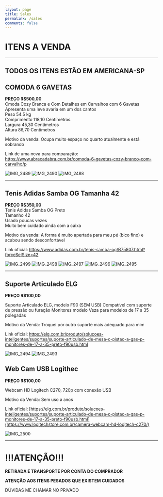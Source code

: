 ```yaml
---
layout: page
title: Sales
permalink: /sales
comments: false
---
```


# ITENS A VENDA
---
TODOS OS ITENS ESTÃO EM AMERICANA-SP
---
## COMODA 6 GAVETAS
**PREÇO R$500,00**<br>
Cmoda Cozy Branca e Com Detalhes em Carvalhos com 6 Gavetas<br>
Apresenta uma leve avaria em um dos cantos<br>
Peso 54.5 kg<br>
Comprimento 118,10 Centímetros<br>
Largura 45,30 Centímetros<br>
Altura 86,70 Centímetros<br>

Motivo da venda: Ocupa muito espaço no quarto atualmente e está sobrando

Link de uma nova para comparação: https://www.abracadabra.com.br/comoda-6-gavetas-cozy-branco-com-carvalho/p

![IMG_2489](https://github.com/user-attachments/assets/9df516c2-0692-489e-aa47-cfff248825b0)
![IMG_2490](https://github.com/user-attachments/assets/60b90bdd-bc73-4c17-b1a2-ae1be54c53b4)
![IMG_2488](https://github.com/user-attachments/assets/1a5234f0-6234-4fb3-b7ff-0fac5897d561)

---

## Tenis Adidas Samba OG Tamanha 42 
**PREÇO R$350,00**<br>
Tenis Adidas Samba OG Preto <br>
Tamanho 42<br>
Usado poucas vezes <br>
Muito bem cuidado ainda com a caixa<br>

Motivo da venda: A forma é muito apertada para meu pé (bico fino) e acabou sendo desconfortável

Link oficial: https://www.adidas.com.br/tenis-samba-og/B75807.html?forceSelSize=42

![IMG_2499](https://github.com/user-attachments/assets/d188e35e-1887-4178-aebb-bb9f7b7ad12f)
![IMG_2498](https://github.com/user-attachments/assets/719feae7-d4f3-4735-91c7-bd771c28e6d0)
![IMG_2497](https://github.com/user-attachments/assets/525cbee8-ce7b-40ac-be4e-29e3e470e391)
![IMG_2496](https://github.com/user-attachments/assets/9eaa9f2e-b736-475c-919c-0ddbb4235ac2)
![IMG_2495](https://github.com/user-attachments/assets/b5f24fa5-ecbf-4fab-a485-9efe0009289d)

---

## Suporte Articulado ELG
**PREÇO R$100,00**<br>

Suporte Articulado ELG, modelo F90 (SEM USB)
Compatível com suporte de pressão ou furação
Monitores modelo Veza para modelos de 17 a 35 polegadas

Motivo da Venda: Troquei por outro suporte mais adequado para mim

Link oficial: https://elg.com.br/produto/solucoes-inteligentes/suportes/suporte-articulado-de-mesa-c-pistao-a-gas-p-monitores-de-17-a-35-preto-f90usb.html

![IMG_2494](https://github.com/user-attachments/assets/f5f9100e-3df3-4519-a5f9-be0bd7b84d54)
![IMG_2493](https://github.com/user-attachments/assets/75e1ce4d-96e3-4d8f-9d2f-316ec09d3134)


## Web Cam USB Logithec
**PREÇO R$100,00**<br>

Webcam HD Logitech C270, 720p com conexão USB

Motivo da Venda: Sem uso a anos

Link oficial: [https://elg.com.br/produto/solucoes-inteligentes/suportes/suporte-articulado-de-mesa-c-pistao-a-gas-p-monitores-de-17-a-35-preto-f90usb.html](https://www.logitechstore.com.br/camera-webcam-hd-logitech-c270/)

![IMG_2500](https://github.com/user-attachments/assets/4cbb439c-6eea-41c0-87dc-0304fa5d5365)

----

# !!!ATENÇÃO!!!

**RETIRADA E TRANSPORTE POR CONTA DO COMPRADOR**

**ATENÇÃO AOS ITENS PESADOS QUE EXISTEM CUIDADOS**

DÚVIDAS ME CHAMAR NO PRIVADO
